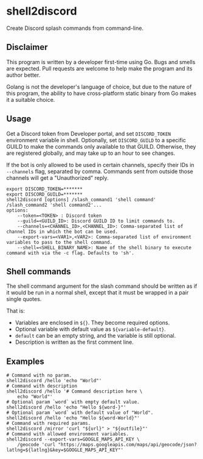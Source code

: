 # shell2discord

Create Discord splash commands from command-line.

## Disclaimer

This program is written by a developer first-time using Go. Bugs and smells are expected.
Pull requests are welcome to help make the program and its author better.

Golang is not the developer's language of choice, but due to the nature of this program,
the ability to have cross-platform static binary from Go makes it a suitable choice.

## Usage

Get a Discord token from Developer portal, and set `DISCORD_TOKEN` environment variable in shell.
Optionally, set `DISCORD_GUILD` to a specific GUILD to make the commands only available to that GUILD.
Otherwise, they are registered globally, and may take up to an hour to see changes.

If the bot is only allowed to be used in certain channels, specify their IDs in `--channels` flag,
separated by comma. Commands sent from outside those channels will get a "Unauthorized" reply.

```shell
export DISCORD_TOKEN=*******
export DISCORD_GUILD=*******
shell2discord [options] /slash_command1 'shell command' /slash_command2 'shell command2'...
options:
    --token=<TOKEN> : Discord token
    --guild=<GUILD_ID>: Discord GUILD ID to limit commands to.
    --channels=<CHANNEL_ID>,<CHANNEL_ID>: Comma-separated list of channel IDs in which the bot can be used.
    --export-vars=<VAR1>,<VAR2>: Comma-separated list of environment variables to pass to the shell command.
    --shell=<SHELL_BINARY_NAME>: Name of the shell binary to execute command with via the -c flag. Defaults to 'sh'.
```

## Shell commands

The shell command argument for the slash command should be written as if it would be run in a normal shell,
except that it must be wrapped in a pair single quotes.

That is:

- Variables are enclosed in `${}`. They become required options.
- Optional variable with default value as `${variable-default}`.
- `default` can be an empty string, and the variable is still optional.
- Description is written as the first comment line.

## Examples

```shell
# Command with no param.
shell2discord /hello 'echo "World"'
# Command with description
shell2discord /hello '# Command description here \
    echo "World"'
# Optional param `word` with empty default value.
shell2discord /hello 'echo "Hello ${word-}"'
# Optional param `word` with default value of "World".
shell2discord /hello 'echo "Hello ${word-World}"'
# Command with required params.
shell2discord /mirror 'curl "${url}" > "${outfile}"'
# Command with allowed environment variables.
shell2discord --export-vars=GOOGLE_MAPS_API_KEY \
    /geocode 'curl "https://maps.googleapis.com/maps/api/geocode/json?latlng=${latlng}&key=$GOOGLE_MAPS_API_KEY"'
```
